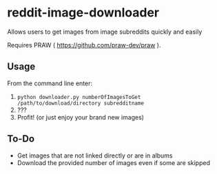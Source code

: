 reddit-image-downloader
=======================

Allows users to get images from image subreddits quickly and easily

Requires PRAW ( https://github.com/praw-dev/praw ).

Usage
-----

From the command line enter:  
1. `python downloader.py numberOfImagesToGet /path/to/download/directory subredditname`  
2.  ???  
3.  Profit! (or just enjoy your brand new images)


To-Do
-----
* Get images that are not linked directly or are in albums
* Download the provided number of images even if some are skipped
